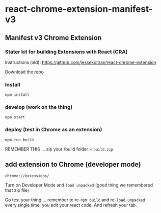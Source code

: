 # react-chrome-extension-manifest-v3
## Manifest v3 Chrome Extension
### Stater kit for building Extensions with React (CRA)


Instructions (old): https://github.com/jessekorzan/react-chrome-extension

Download the repo

### Install
```
npm install
```

### develop (work on the thing)
```
npm start
```

### deploy (test in Chrome as an extension)
```
npm run build
```
REMEMBER THIS ... zip your /build folder = `build.zip` 


## add extension to Chrome (developer mode)
```
chrome://extensions/
```
Turn on Developer Mode and `load unpacked` (good thing we remembered that zip file)  

Go test your thing ... remember to re-`npm build` and re-`load unpacked` every.single.time. you edit your react code.  And refresh your tab.

